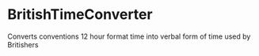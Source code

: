 # BritishTimeConverter
Converts conventions 12 hour format time into verbal form of time used by Britishers
